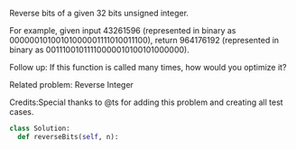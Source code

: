 Reverse bits of a given 32 bits unsigned integer.

For example, given input 43261596 (represented in binary as 00000010100101000001111010011100), return 964176192 (represented in binary as 00111001011110000010100101000000).


Follow up:
If this function is called many times, how would you optimize it?


Related problem: Reverse Integer

Credits:Special thanks to @ts for adding this problem and creating all test cases.


```python
class Solution:
  def reverseBits(self, n):
```
